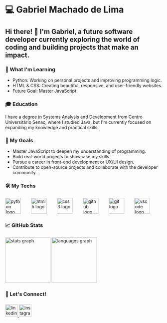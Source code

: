 #  💻 Gabriel Machado de Lima

##  Hi there! 👋 I'm Gabriel, a future software developer currently exploring the world of coding and building projects that make an impact.

###  🚀 What I'm Learning
  * Python: Working on personal projects and improving programming logic.
  * HTML & CSS: Creating beautiful, responsive, and user-friendly websites.
  * Future Goal: Master JavaScript

###  🎓 Education
  I have a degree in Systems Analysis and Development from Centro Universitário Senac, where I studied Java, but I'm currently focused on expanding my knowledge and practical skills.

###  🌱 My Goals
  * Master JavaScript to deepen my understanding of programming.
  * Build real-world projects to showcase my skills.
  * Pursue a career in front-end development or UX/UI design.
  * Contribute to open-source projects and collaborate with the developer community.

<h3 align="left">🛠️ My Techs</h3>

###

<div align="left">
  <img src="https://cdn.jsdelivr.net/gh/devicons/devicon/icons/python/python-plain.svg" height="50" alt="python logo"  />
  <img width="25" />
  <img src="https://cdn.jsdelivr.net/gh/devicons/devicon/icons/html5/html5-plain.svg" height="50" alt="html5 logo"  />
  <img width="25" />
  <img src="https://cdn.jsdelivr.net/gh/devicons/devicon/icons/css3/css3-plain.svg" height="50" alt="css3 logo"  />
  <img width="25" />
  <img src="https://cdn.jsdelivr.net/gh/devicons/devicon/icons/github/github-original.svg" height="50" alt="github logo"  />
  <img width="25" />
  <img src="https://cdn.jsdelivr.net/gh/devicons/devicon/icons/git/git-plain.svg" height="50" alt="git logo"  />
  <img width="25" />
  <img src="https://cdn.jsdelivr.net/gh/devicons/devicon/icons/vscode/vscode-original.svg" height="50" alt="vscode logo"  />
</div>

###

<h3 align="left">📈 GitHub Stats</h3>

###

<div align="left">
  <img src="https://github-readme-stats.vercel.app/api?username=gabrielmdlima&hide_title=true&hide_rank=false&show_icons=true&include_all_commits=false&count_private=true&disable_animations=false&theme=dark&locale=en&hide_border=true&order=1&custom_title=My%20stats%20" height="145" alt="stats graph"  />
  <img src="https://github-readme-stats.vercel.app/api/top-langs?username=gabrielmdlima&locale=en&hide_title=true&layout=compact&card_width=320&langs_count=5&theme=dark&hide_border=true&order=2&custom_title=My%20repositories" height="145" alt="languages graph"  />
</div>

###

<h3 align="left">🔗 Let's Connect!</h3>

###

<div align="left">
  <a href="https://www.linkedin.com/in/gmdlima" target="_blank">
    <img src="https://img.shields.io/static/v1?message=LinkedIn&logo=linkedin&label=&color=0077B5&logoColor=white&labelColor=&style=for-the-badge" height="40" alt="linkedin logo"  />
  </a>
  <a href="https://www.instagram.com/gmdlima" target="_blank">
    <img src="https://img.shields.io/static/v1?message=Instagram&logo=instagram&label=&color=E4405F&logoColor=white&labelColor=&style=for-the-badge" height="40" alt="instagram logo"  />
  </a>
</div>

###
<!--
**gabrielmdlima/gabrielmdlima** is a ✨ _special_ ✨ repository because its `README.md` (this file) appears on your GitHub profile.

Here are some ideas to get you started:

- 🔭 I’m currently working on ...
- 🌱 I’m currently learning ...
- 👯 I’m looking to collaborate on ...
- 🤔 I’m looking for help with ...
- 💬 Ask me about ...
- 📫 How to reach me: ...  
- 😄 Pronouns: ...
- ⚡ Fun fact: ...
-->
